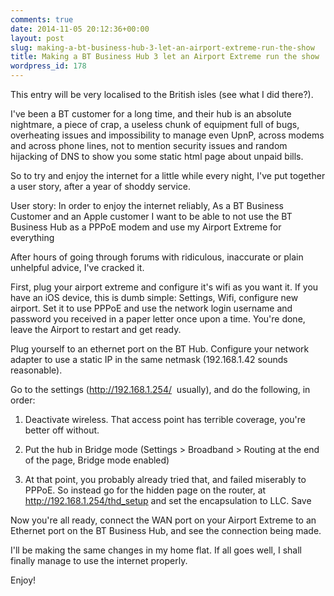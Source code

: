 ```yaml
---
comments: true
date: 2014-11-05 20:12:36+00:00
layout: post
slug: making-a-bt-business-hub-3-let-an-airport-extreme-run-the-show
title: Making a BT Business Hub 3 let an Airport Extreme run the show
wordpress_id: 178
---
```


This entry will be very localised to the British isles (see what I did there?).

I've been a BT customer for a long time, and their hub is an absolute nightmare, a piece of crap, a useless chunk of equipment full of bugs, overheating issues and impossibility to manage even UpnP, across modems and across phone lines, not to mention security issues and random hijacking of DNS to show you some static html page about unpaid bills.

So to try and enjoy the internet for a little while every night, I've put together a user story, after a year of shoddy service.

User story:
In order to enjoy the internet reliably,
As a BT Business Customer and an Apple customer
I want to be able to not use the BT Business Hub as a PPPoE modem
and use my Airport Extreme for everything

After hours of going through forums with ridiculous, inaccurate or plain unhelpful advice, I've cracked it.

First, plug your airport extreme and configure it's wifi as you want it. If you have an iOS device, this is dumb simple: Settings, Wifi, configure new airport. Set it to use PPPoE and use the network login username and password you received in a paper letter once upon a time. You're done, leave the Airport to restart and get ready.

Plug yourself to an ethernet port on the BT Hub. Configure your network adapter to use a static IP in the same netmask (192.168.1.42 sounds reasonable).

Go to the settings (http://192.168.1.254/  usually), and do the following, in order:




  1. Deactivate wireless. That access point has terrible coverage, you're better off without.


  2. Put the hub in Bridge mode (Settings > Broadband > Routing at the end of the page, Bridge mode enabled)


  3. At that point, you probably already tried that, and failed miserably to PPPoE. So instead go for the hidden page on the router, at http://192.168.1.254/thd_setup and set the encapsulation to LLC. Save


Now you're all ready, connect the WAN port on your Airport Extreme to an Ethernet port on the BT Business Hub, and see the connection being made.

I'll be making the same changes in my home flat. If all goes well, I shall finally manage to use the internet properly.

Enjoy!
